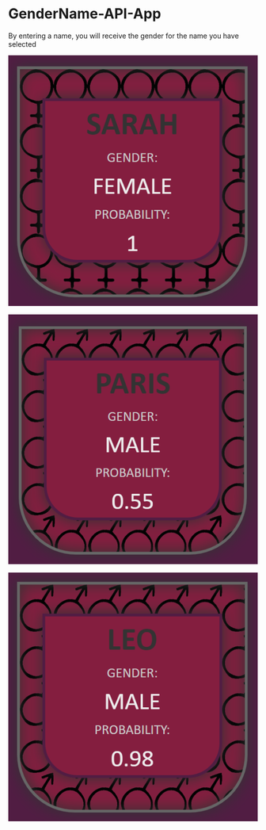 # GenderName-API-App
By entering a name, you will receive the gender for the name you have selected

![](images/images2.png)

![](images/images3.png)

![](images/images4.png)

